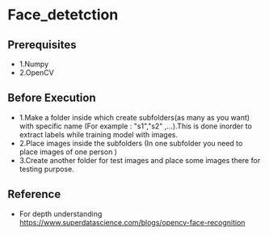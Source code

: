 # Face_detetction

## Prerequisites
- 1.Numpy
- 2.OpenCV

## Before Execution

- 1.Make a folder inside which create subfolders(as many as you want) with specific name (For example : "s1","s2"
,...).This is done inorder to extract labels while training model with images.
- 2.Place images inside the subfolders (In one subfolder you need to place images of one person )
- 3.Create another folder for test images and place some images there for testing purpose.

## Reference
- For depth understanding
https://www.superdatascience.com/blogs/opencv-face-recognition


